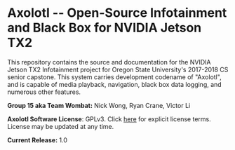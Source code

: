 # Axolotl -- Open-Source Infotainment and Black Box for NVIDIA Jetson TX2

This repository contains the source and documentation for the NVIDIA Jetson TX2 Infotainment project for Oregon State University's 2017-2018 CS senior capstone. This system carries development codename of "Axolotl", and is capable of media playback, navigation, black box data logging, and numerous other features.

__Group 15 aka Team Wombat:__ Nick Wong, Ryan Crane, Victor Li

__Axolotl Software License__: GPLv3. Click [here](https://www.gnu.org/licenses/gpl-3.0.en.html) for explicit license terms. License may be updated at any time.

__Current Release:__ 1.0
